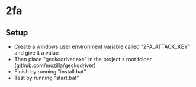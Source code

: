 # 2fa

## Setup
- Create a windows user environment variable called "2FA_ATTACK_KEY" and give it a value
- Then place "geckodriver.exe" in the project's root folder (github.com/mozilla/geckodriver)
- Finish by running "install.bat"
- Test by running "start.bat"